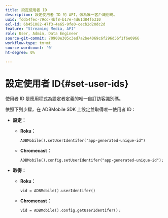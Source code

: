 ```yaml
---
title: 設定使用者 ID
description: 設定使用者 ID 的 API，做為唯一客戶識別碼。
uuid: fdd54fec-79cd-4bf8-b17e-4d61d84f6310
exl-id: 6b451082-47f3-4e65-9fe0-cecb2d20dc2d
feature: "Streaming Media, API"
role: User, Admin, Data Engineer
source-git-commit: 70900e305c3ed7a2be4069c6f296d56f1f6e0966
workflow-type: tm+mt
source-wordcount: '0'
ht-degree: 0%

---
```


# 設定使用者 ID{#set-user-ids}

使用者 ID 是應用程式為設定者定義的唯一自訂訪客識別碼。

依照下列步驟，在 ADBMobile SDK 上設定並取得唯一使用者 ID：

* **設定：**

   * **Roku：**

     ```
     ADBMobile().setUserIdentifer("app-generated-unique-id")
     ```

   * **Chromecast：**

     ```
     ADBMobile().config.setUserIdentifer("app-generated-unique-id");
     ```

* **取得：**

   * **Roku：**

     ```
     vid = ADBMobile().userIdentifer()
     ```

   * **Chromecast：**

     ```
     vid = ADBMobile().config.getUserIdentifer();
     ```
